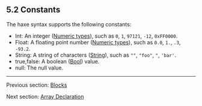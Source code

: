 ## 5.2 Constants

The haxe syntax supports the following constants:



* Int: An integer ([Numeric types](2.1.1-Numeric_types.md)), such as `0`, `1`, `97121`, `-12`, `0xFF0000`.
* Float: A floating point number ([Numeric types](2.1.1-Numeric_types.md)), such as `0.0`, `1.`, `.3`, `-93.2`.
* String: A string of characters ([String](6.1-String.md)), such as `""`, `"foo"`, `"`, `'bar'`.
* true,false: A boolean ([Bool](2.1.2-Bool.md)) value.
* null: The null value.

---

Previous section: [Blocks](5.1-Blocks.md)

Next section: [Array Declaration](5.5-Array_Declaration.md)